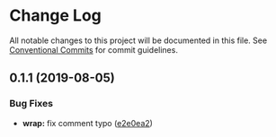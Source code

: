 # Change Log

All notable changes to this project will be documented in this file.
See [Conventional Commits](https://conventionalcommits.org) for commit guidelines.

## 0.1.1 (2019-08-05)


### Bug Fixes

* **wrap:** fix comment typo ([e2e0ea2](https://github.com/express-knex/express-knex/commit/e2e0ea2))
